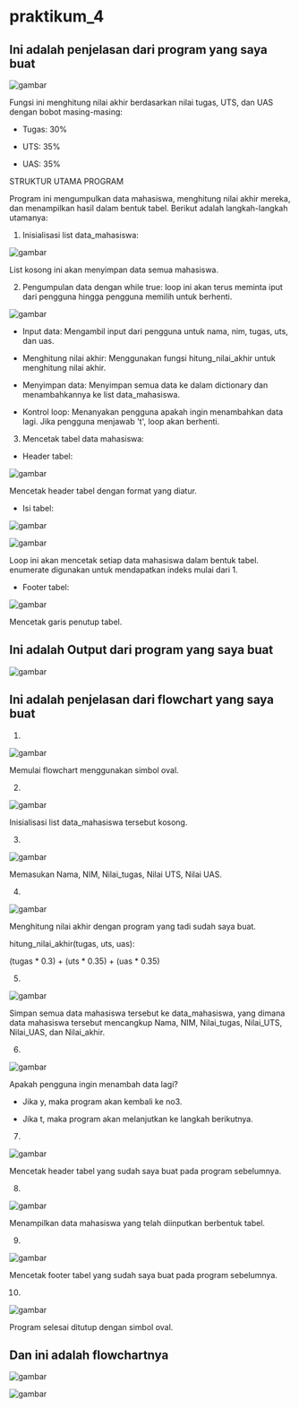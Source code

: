 # praktikum_4

## Ini adalah penjelasan dari program yang saya buat

![gambar](screenshot4/data1.png)

Fungsi ini menghitung nilai akhir berdasarkan nilai tugas, UTS, dan UAS dengan bobot masing-masing:

- Tugas: 30%

- UTS: 35%

- UAS: 35%

STRUKTUR UTAMA PROGRAM

Program ini mengumpulkan data mahasiswa, menghitung nilai akhir mereka, dan menampilkan hasil dalam bentuk tabel. Berikut adalah langkah-langkah utamanya:

1. Inisialisasi list data_mahasiswa:

![gambar](screenshot4/data2.png)

List kosong ini akan menyimpan data semua mahasiswa.

2. Pengumpulan data dengan while true: loop ini akan terus meminta iput dari pengguna hingga pengguna memilih untuk berhenti.

![gambar](screenshot4/data3.png)

- Input data: Mengambil input dari pengguna untuk nama, nim, tugas, uts, dan uas.

- Menghitung nilai akhir: Menggunakan fungsi hitung_nilai_akhir untuk menghitung nilai akhir.

- Menyimpan data: Menyimpan semua data ke dalam dictionary dan menambahkannya ke list data_mahasiswa.

- Kontrol loop: Menanyakan pengguna apakah ingin menambahkan data lagi. Jika pengguna menjawab 't', loop akan berhenti.

3. Mencetak tabel data mahasiswa:

- Header tabel:

![gambar](screenshot4/data4.png)

Mencetak header tabel dengan format yang diatur.

- Isi tabel:

![gambar](screenshot4/data5.png)

![gambar](screenshot4/data6.png)

Loop ini akan mencetak setiap data mahasiswa dalam bentuk tabel. enumerate digunakan untuk mendapatkan indeks mulai dari 1. 

- Footer tabel:

![gambar](screenshot4/data7.png)

Mencetak garis penutup tabel.

## Ini adalah Output dari program yang saya buat

![gambar](screenshot4/hsl.png)

## Ini adalah penjelasan dari flowchart yang saya buat

1. 

![gambar](screenshot4/datafw1.png)

Memulai flowchart menggunakan simbol oval.

2. 

![gambar](screenshot4/datafw2.png)

Inisialisasi list data_mahasiswa tersebut kosong.

3. 

![gambar](screenshot4/datafw3.png)

Memasukan Nama, NIM, Nilai_tugas, Nilai UTS, Nilai UAS.

4. 

![gambar](screenshot4/datafw4.png)

Menghitung nilai akhir dengan program yang tadi sudah saya buat.

hitung_nilai_akhir(tugas, uts, uas):

(tugas * 0.3) + (uts * 0.35) + (uas * 0.35)

5. 

![gambar](screenshot4/datafw5.png)

Simpan semua data mahasiswa tersebut ke data_mahasiswa, yang dimana data mahasiswa tersebut mencangkup Nama, NIM, Nilai_tugas, Nilai_UTS, Nilai_UAS, dan Nilai_akhir.

6. 

![gambar](screenshot4/datafw6.png)

Apakah pengguna ingin menambah data lagi?

- Jika y, maka program akan kembali ke no3.

- Jika t, maka program akan melanjutkan ke langkah berikutnya.

7. 

![gambar](screenshot4/datafw7.png)

Mencetak header tabel yang sudah saya buat pada program sebelumnya.

8. 

![gambar](screenshot4/datafw8.png)

Menampilkan data mahasiswa yang telah diinputkan berbentuk tabel.

9. 

![gambar](screenshot4/datafw9.png)

Mencetak footer tabel yang sudah saya buat pada program sebelumnya.

10. 

![gambar](screenshot4/datafw10.png)

Program selesai ditutup dengan simbol oval.

## Dan ini adalah flowchartnya

![gambar](screenshot4/fwdata1.png)

![gambar](screenshot4/fwdata2.png)